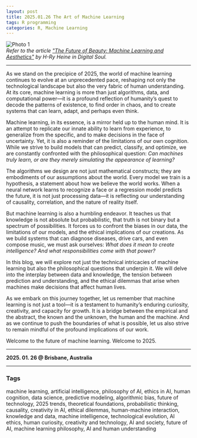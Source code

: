 ```yaml
---
layout: post
title: 2025.01.26 The Art of Machine Learning 
tags: R programming
categories: R, Machine Learning
---
```

 
![Photo 1](https://digitalsouls.com/future-of-beauty-machine-learning-and-aesthetics/)  
*Refer to the article ["The Future of Beauty: Machine Learning and Aesthetics"](https://digitalsouls.com/future-of-beauty-machine-learning-and-aesthetics/) by H-Ry Heine in Digital Soul.*  

---

As we stand on the precipice of 2025, the world of machine learning continues to evolve at an unprecedented pace, reshaping not only the technological landscape but also the very fabric of human understanding. At its core, machine learning is more than just algorithms, data, and computational power—it is a profound reflection of humanity’s quest to decode the patterns of existence, to find order in chaos, and to create systems that can learn, adapt, and perhaps even think.  

Machine learning, in its essence, is a mirror held up to the human mind. It is an attempt to replicate our innate ability to learn from experience, to generalize from the specific, and to make decisions in the face of uncertainty. Yet, it is also a reminder of the limitations of our own cognition. While we strive to build models that can predict, classify, and optimize, we are constantly confronted with the philosophical question: *Can machines truly learn, or are they merely simulating the appearance of learning?*  

The algorithms we design are not just mathematical constructs; they are embodiments of our assumptions about the world. Every model we train is a hypothesis, a statement about how we believe the world works. When a neural network learns to recognize a face or a regression model predicts the future, it is not just processing data—it is reflecting our understanding of causality, correlation, and the nature of reality itself.  

But machine learning is also a humbling endeavor. It teaches us that knowledge is not absolute but probabilistic, that truth is not binary but a spectrum of possibilities. It forces us to confront the biases in our data, the limitations of our models, and the ethical implications of our creations. As we build systems that can diagnose diseases, drive cars, and even compose music, we must ask ourselves: *What does it mean to create intelligence? And what responsibilities come with that power?*  

In this blog, we will explore not just the technical intricacies of machine learning but also the philosophical questions that underpin it. We will delve into the interplay between data and knowledge, the tension between prediction and understanding, and the ethical dilemmas that arise when machines make decisions that affect human lives.  

As we embark on this journey together, let us remember that machine learning is not just a tool—it is a testament to humanity’s enduring curiosity, creativity, and capacity for growth. It is a bridge between the empirical and the abstract, the known and the unknown, the human and the machine. And as we continue to push the boundaries of what is possible, let us also strive to remain mindful of the profound implications of our work.  

Welcome to the future of machine learning. Welcome to 2025.  

---

**2025. 01. 26 @ Brisbane, Australia**  

---

### Tags  
machine learning, artificial intelligence, philosophy of AI, ethics in AI, human cognition, data science, predictive modeling, algorithmic bias, future of technology, 2025 trends, theoretical foundations, probabilistic thinking, causality, creativity in AI, ethical dilemmas, human-machine interaction, knowledge and data, machine intelligence, technological evolution, AI ethics, human curiosity, creativity and technology, AI and society, future of AI, machine learning philosophy, AI and human understanding  
